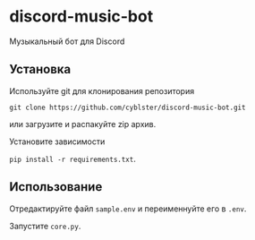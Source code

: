 # discord-music-bot

Музыкальный бот для Discord

## Установка

Используйте git для клонирования репозитория

```git clone https://github.com/cyblster/discord-music-bot.git```

или загрузите и распакуйте zip архив.

Установите зависимости

```pip install -r requirements.txt```.

## Использование

Отредактируйте файл ```sample.env``` и переименнуйте его в ```.env```.

Запустите ```core.py```.
